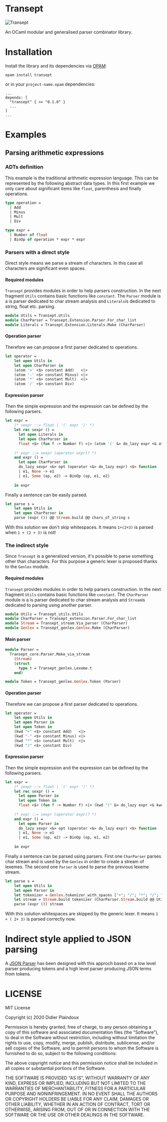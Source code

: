 # Transept

![Transept](https://github.com/d-plaindoux/transept/workflows/Transept/badge.svg)

An OCaml modular and generalised parser combinator library.

# Installation

Install the library and its dependencies via [OPAM](https://opam.ocaml.org/packages/transept/transept.0.1.0/):

```
opam install transept
```

or in your `project-name.opam` dependencies:

```
...
depends: [
  "transept" { >= "0.1.0" }
  ...
]  
...
```

# Examples

## Parsing arithmetic expressions

### ADTs definition

This example is the traditional arithmetic expression language. This can be represented by the following abstract data 
types.
In this first example we only care about significant items like `float`, parenthesis and finally operations. 

```ocaml
type operation =
  | Add
  | Minus
  | Mult
  | Div

type expr =
  | Number of float
  | BinOp of operation * expr * expr
```

### Parsers with a direct style 

Direct style means we parse a stream of characters. In this case all characters are significant even spaces. 

#### Required modules

`Transept` provides modules in order to help parsers construction. In the next fragment `Utils` contains basic functions 
like `constant`. The `Parser` module is a is parser dedicated to char stream analysis and `Literals`is dedicated to string, 
float etc. parsing. 

```ocaml
module Utils = Transept.Utils
module CharParser = Transept.Extension.Parser.For_char_list
module Literals = Transept.Extension.Literals.Make (CharParser)
```

#### Operation parser

Therefore we can propose a first parser dedicated to operations. 

```ocaml
let operator = 
    let open Utils in
    let open CharParser in
    (atom '+' <$> constant Add)   <|>
    (atom '-' <$> constant Minus) <|>
    (atom '*' <$> constant Mult)  <|>
    (atom '/' <$> constant Div)
```

#### Expression parser

Then the simple expression and the expression can be defined by the following parsers.
     
```ocaml
let expr = 
    (* sexpr ::= float | '(' expr ')' *)
    let rec sexpr () =
      let open Literals in
      let open CharParser in
      float <$> (fun f -> Number f) <|> (atom '(' &> do_lazy expr <& atom ')')
    
    (* expr ::= sexpr (operator expr)? *)
    and expr () =
      let open CharParser in
      do_lazy sexpr <&> opt (operator <&> do_lazy expr) <$> function
      | e1, None -> e1
      | e1, Some (op, e2) -> BinOp (op, e1, e2)
    
    in expr
```

Finally a sentence can be easily parsed.

```ocaml
let parse s =
    let open Utils in
    let open CharParser in
    parse (expr ()) @@ Stream.build @@ chars_of_string s
```

With this solution we don't skip whitespaces. It means `1+(2+3)` is parsed when `1 + (2 + 3)` is not!  

### The indirect style

Since `Transept` is a generalized version, it's possible to parse something other than characters. For this purpose a 
generic lexer is proposed thanks to the `Genlex` module. 

#### Required modules

`Transept` provides modules in order to help parsers construction. In the next fragment `Utils` contains basic functions 
like `constant`. The `CharParser` module is a is parser dedicated to char stream analysis and `Stream`is dedicated to 
parsing using another parser.

```ocaml
module Utils = Transept_utils.Utils
module CharParser = Transept_extension.Parser.For_char_list
module Stream = Transept_stream.Via_parser (CharParser)
module Genlex = Transept_genlex.Genlex.Make (CharParser)
```

#### Main parser

```ocaml
module Parser =
  Transept_core.Parser.Make_via_stream
    (Stream)
    (struct
      type t = Transept_genlex.Lexeme.t
    end)

module Token = Transept_genlex.Genlex.Token (Parser) 
```

#### Operation parser

Therefore we can propose a first parser dedicated to operations. 

```ocaml
let operator = 
    let open Utils in
    let open Parser in
    let open Token in
    (kwd "+" <$> constant Add)   <|>
    (kwd "-" <$> constant Minus) <|>
    (kwd "*" <$> constant Mult)  <|>
    (kwd "/" <$> constant Div)
```

#### Expression parser

Then the simple expression and the expression can be defined by the following parsers.
     
```ocaml
let expr = 
    (* sexpr ::= float | '(' expr ')' *)
    let rec sexpr () =
      let open Parser in
      let open Token in
      float <$> (fun f -> Number f) <|> (kwd "(" &> do_lazy expr <& kwd ")")
    
    (* expr ::= sexpr (operator expr)? *)
    and expr () =
      let open Parser in
      do_lazy sexpr <&> opt (operator <&> do_lazy expr) <$> function
      | e1, None -> e1
      | e1, Some (op, e2) -> BinOp (op, e1, e2)
    
    in expr
```

Finally a sentence can be parsed using parsers. First one `CharParser` parses char stream and is used by the `Genlex` in order to create a stream
of lexemes. The second one `Parser` is used to parse the previous lexeme stream.

```ocaml
let parse s =
    let open Utils in
    let open Parser in
    let tokenizer = Genlex.tokenizer_with_spaces ["+"; "/"; "*"; "/"; "("; ")"] in
    let stream = Stream.build tokenizer (CharParser.Stream.build @@ Utils.chars_of_string s) in
    parse (expr ()) stream
```

With this solution whitespaces are skipped by the generic lexer. It means `1 + ( 2+ 3)` is parsed correctly now.  

# Indirect style applied to JSON parsing

A [JSON Parser](https://github.com/d-plaindoux/transept/blob/master/lib/transept_json/parser.ml) has been designed with this approch based on a low level parser producing tokens and a high level parser producing JSON terms from tokens.

# LICENSE 

MIT License

Copyright (c) 2020 Didier Plaindoux

Permission is hereby granted, free of charge, to any person obtaining a copy
of this software and associated documentation files (the "Software"), to deal
in the Software without restriction, including without limitation the rights
to use, copy, modify, merge, publish, distribute, sublicense, and/or sell
copies of the Software, and to permit persons to whom the Software is
furnished to do so, subject to the following conditions:

The above copyright notice and this permission notice shall be included in all
copies or substantial portions of the Software.

THE SOFTWARE IS PROVIDED "AS IS", WITHOUT WARRANTY OF ANY KIND, EXPRESS OR
IMPLIED, INCLUDING BUT NOT LIMITED TO THE WARRANTIES OF MERCHANTABILITY,
FITNESS FOR A PARTICULAR PURPOSE AND NONINFRINGEMENT. IN NO EVENT SHALL THE
AUTHORS OR COPYRIGHT HOLDERS BE LIABLE FOR ANY CLAIM, DAMAGES OR OTHER
LIABILITY, WHETHER IN AN ACTION OF CONTRACT, TORT OR OTHERWISE, ARISING FROM,
OUT OF OR IN CONNECTION WITH THE SOFTWARE OR THE USE OR OTHER DEALINGS IN THE
SOFTWARE.
